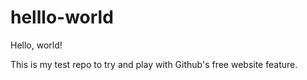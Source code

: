 helllo-world
============

Hello, world!

This is my test repo to try and play with Github's free website feature.
